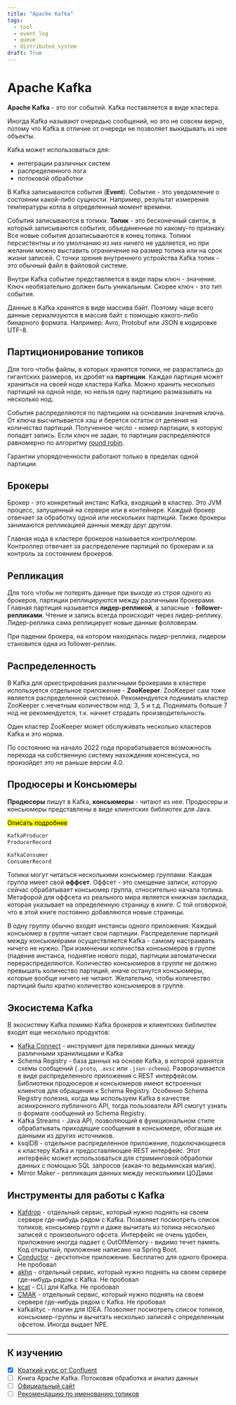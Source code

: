 ```yaml
---
title: "Apache Kafka"
tags:
  - tool
  - event_log
  - queue
  - distributed_system
draft: True
---
```


# Apache Kafka

**Apache Kafka** - это лог событий.
Kafka поставляется в виде кластера.

Иногда Kafka называют очередью сообщений, но это не совсем верно, потому что Kafka в отличие от очереди не позволяет выкидывать из нее объекты.

Kafka может использоваться для:
- интеграции различных систем
- распределенного лога
- потоковой обработки

В Kafka записываются события (**Event**).
Событие - это уведомление о состоянии какой-либо сущности.
Например, результат измерения температуры котла в определенный момент времени.

События записываются в топики.
**Топик** - это бесконечный свиток, в который записываются события, объединенные по какому-то признаку. 
Все новые события дозаписываются в конец топика.
Топики персистентны и по умолчанию из них ничего не удаляется, но при желании можно выставить ограничение на размер топика или на срок жизни записей.
С точки зрения внутреннего устройства Kafka топик - это обычный файл в файловой системе.

Внутри Kafka событие представляется в виде пары ключ - значение.
Ключ необязательно должен быть уникальным.
Скорее ключ - это тип события.

Данные в Kafka хранятся в виде массива байт.
Поэтому чаще всего данные сериализуются в массив байт с помощью какого-либо бинарного формата. 
Например: Avro, Protobuf или JSON в кодировке UTF-8.


## Партиционирование топиков

Для того чтобы файлы, в которых хранятся топики, не разрастались до гигантских размеров, их дробят на **партиции**.
Каждая партиция может храниться на своей ноде кластера Kafka.
Можно хранить несколько партиций на одной ноде, но нельзя одну партицию размазывать на несколько нод.

События распределяются по партициям на основании значения ключа.
От ключа высчитывается хэш и берется остаток от деления на количество партиций.
Полученное число - номер партиции, в которую попадет запись.
Если ключ не задан, то партиции распределяются равномерно по алгоритму [round robin](../algorithms/round_robin.md).

Гарантии упорядоченности работают только в пределах одной партиции.


## Брокеры

Брокер - это конкретный инстанс Kafka, входящий в кластер.
Это JVM процесс, запущенный на сервере или в контейнере.
Каждый брокер отвечает за обработку одной или нескольких партиций.
Также брокеры занимаются репликацией данных между друг другом.

Главная нода в кластере брокеров называется контроллером.
Контроллер отвечает за распределение партиций по брокерам и за контроль за состоянием брокеров.


## Репликация

Для того чтобы не потерять данные при выходе из строя одного из брокеров, партиции реплицируются между различными брокерами.
Главная партиция называется **лидер-репликой**, а запасные - **follower-репликами**. 
Чтение и запись всегда происходит через лидер-реплику. 
Лидер-реплика сама реплицирует новые данные фолловерам.

При падении брокера, на котором находилась лидер-реплика, лидером становится одна из follower-реплик.


## Распределенность

В Kafka для оркестрирования различными брокерами в кластере используется отдельное приложение - **ZooKeeper**.
ZooKeeper сам тоже является распределенной системой. 
Рекомендуется поднимать кластер ZooKeeper с нечетным количеством нод: 3, 5 и т.д.
Поднимать больше 7 нод не рекомендуется, т.к. начнет страдать производительность.

Один кластер ZooKeeper может обслуживать несколько кластеров Kafka и это норма.

По состоянию на начало 2022 года прорабатывается возможность перехода на собственную систему нахождения консенсуса, но произойдет это не раньше версии 4.0.


## Продюсеры и Консьюмеры

**Продюсеры** пишут в Kafka, **консьюмеры** - читают из нее.
Продюсеры и консьюмеры представлены в виде клиентских библиотек для Java.

<mark>Описать подробнее</mark>

```java
KafkaProducer
ProducerRecord

KafkaConsumer
ConsumerRecord
```

Топики могут читаться несколькими консьюмер группами. 
Каждая группа имеет свой **оффсет**.
Оффсет - это смещение записи, которую сейчас обрабатывает консьюмер группа, относительно начала топика.
Метафорой для оффсета из реального мира является книжная закладка, которая указывает на определенную страницу в книге.
С той оговоркой, что в этой книге постоянно добавляются новые страницы.

В одну группу обычно входят инстансы одного приложения.
Каждый консьюмер в группе читает свои партиции.
Распределение партиций между консьюмерами осуществляется Kafka - самому настраивать ничего не нужно.
При изменении количества консьюмеров в группе (падение инстанса, поднятие нового пода), партиции автоматически перераспределяются.
Количество консьюмеров в группе не должно превышать количество партиций, иначе останутся консьюмеры, которые вообще ничего не читают.
Желательно, чтобы количество партиций было кратно количество консьюмеров в группе.


## Экосистема Kafka

В экосистему Kafka помимо Kafka брокеров и клиентских библиотек входят еще несколько продуктов:
- [Kafka Connect](kafka_connect.md) - инструмент для переливки данных между различными хранилищами и Kafka
- Schema Registry - база данных на основе Kafka, в которой хранятся схемы сообщений (`.proto`, `.avsc` или `.json-schema`). Разворачивается в виде распределенного приложения с REST интерфейсом. Библиотеки продюсеров и консьюмеров имеют встроенных клиентов для обращения к Schema Registry. Особенно Schema Registry полезна, когда мы используем Kafka в качестве асинхронного публичного API, тогда пользователи API смогут узнать о формате сообщений из Schema Registry.
- Kafka Streams - Java API, позволяющий в функциональном стиле обрабатывать приходящие сообщения в консьюмере, обогащая их данными из других источников.
- ksqlDB - отдельное распределенное приложение, подключающееся к кластеру Kafka и предоставляющее REST интерфейс. Этот интерфейс может использоваться для стриминговой обработки данных с помощью SQL запросов (какая-то ведьминская магия).
- Mirror Maker - репликация данных между несколькими ЦОДами


## Инструменты для работы с Kafka

- [Kafdrop](https://github.com/obsidiandynamics/kafdrop) - отдельный сервис, который нужно поднять на своем сервере где-нибудь рядом с Kafka. 
  Позволяет посмотреть список топиков, консьюмер групп и даже вычитать из топика несколько записей с произвольного офсета. Интерфейс не очень удобен, приложение иногда падает с OutOfMemory - видимо течет память.
  Код открытый, приложение написано на Spring Boot.
- [Conductor](https://www.conduktor.io/) - десктопное приложение. Бесплатно для одного брокера. Не пробовал
- [akhq](https://akhq.io/) - отдельный сервис, который нужно поднять на своем сервере где-нибудь рядом с Kafka. Не пробовал
- [kcat](https://github.com/edenhill/kcat) - CLI для Kafka. Не пробовал
- [CMAK](https://github.com/yahoo/CMAK) - отдельный сервис, который нужно поднять на своем сервере где-нибудь рядом с Kafka. Не пробовал
- kafkalityc - плагин для IDEA. Позволяет посмотреть список топиков, консьюмер-группы и вычитать несколько записей с определенным офсетом. 
  Иногда выдает NPE.


---
## К изучению

- [X] [Краткий курс от Confluent](https://developer.confluent.io/learn-kafka/apache-kafka/events/)
- [ ] Книга Apache Kafka. Потоковая обработка и анализ данных
- [ ] [Официальный сайт](https://kafka.apache.org/)
- [ ] [Рекомендацию по именованию топиков](https://devshawn.com/blog/apache-kafka-topic-naming-conventions/)